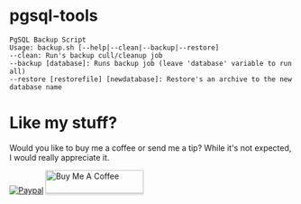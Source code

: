 # pgsql-tools

```
PgSQL Backup Script
Usage: backup.sh [--help|--clean|--backup|--restore]
--clean: Run's backup cull/cleanup job
--backup [database]: Runs backup job (leave 'database' variable to run all)
--restore [restorefile] [newdatabase]: Restore's an archive to the new database name
```

# Like my stuff?

Would you like to buy me a coffee or send me a tip?
While it's not expected, I would really appreciate it.

[![Paypal](https://www.paypalobjects.com/webstatic/mktg/Logo/pp-logo-100px.png)](https://paypal.me/MattSpurrier) <a href="https://www.buymeacoffee.com/digitalsparky" target="_blank"><img src="https://www.buymeacoffee.com/assets/img/custom_images/white_img.png" alt="Buy Me A Coffee" style="height: 41px !important;width: 174px !important;box-shadow: 0px 3px 2px 0px rgba(190, 190, 190, 0.5) !important;-webkit-box-shadow: 0px 3px 2px 0px rgba(190, 190, 190, 0.5) !important;" ></a>
